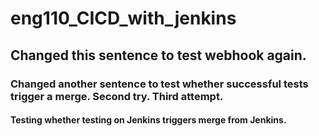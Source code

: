 # eng110_CICD_with_jenkins

## Changed this sentence to test webhook again.

### Changed another sentence to test whether successful tests trigger a merge. Second try. Third attempt.

#### Testing whether testing on Jenkins triggers merge from Jenkins.